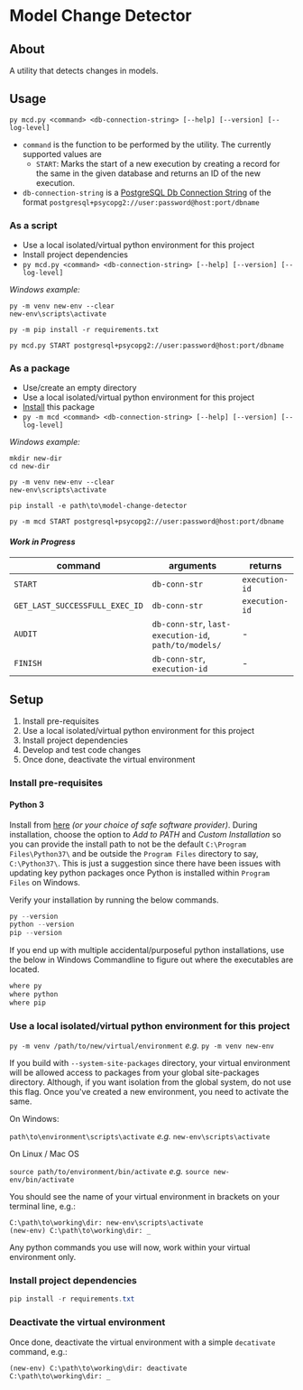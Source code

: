 # Model Change Detector

## About

A utility that detects changes in models.  

## Usage

```commandline
py mcd.py <command> <db-connection-string> [--help] [--version] [--log-level]
```

- `command` is the function to be performed by the utility. The currently supported values are 
  - `START`: Marks the start of a new execution by creating a record for the same in the given database and returns an ID of the new execution.
- `db-connection-string` is a [PostgreSQL Db Connection String](http://docs.sqlalchemy.org/en/latest/dialects/postgresql.html#module-sqlalchemy.dialects.postgresql.psycopg2) of the format `postgresql+psycopg2://user:password@host:port/dbname`

### As a script

- Use a local isolated/virtual python environment for this project
- Install project dependencies
- `py mcd.py <command> <db-connection-string> [--help] [--version] [--log-level]`

_Windows example:_

```commandline
py -m venv new-env --clear
new-env\scripts\activate

py -m pip install -r requirements.txt

py mcd.py START postgresql+psycopg2://user:password@host:port/dbname
```

### As a package

- Use/create an empty directory
- Use a local isolated/virtual python environment for this project
- [Install](https://pip.pypa.io/en/stable/reference/pip_install/#editable-installs) this package
- `py -m mcd <command> <db-connection-string> [--help] [--version] [--log-level]`

_Windows example:_

```commandline
mkdir new-dir
cd new-dir

py -m venv new-env --clear
new-env\scripts\activate

pip install -e path\to\model-change-detector

py -m mcd START postgresql+psycopg2://user:password@host:port/dbname
```

#### _Work in Progress_

|command|arguments|returns|
|-|-|-|
|`START`|`db-conn-str`|`execution-id`|
|`GET_LAST_SUCCESSFULL_EXEC_ID`|`db-conn-str`|`execution-id`|
|`AUDIT`|`db-conn-str`, `last-execution-id`, `path/to/models/`|-|
|`FINISH`|`db-conn-str`, `execution-id`|-|

## Setup

1. Install pre-requisites
2. Use a local isolated/virtual python environment for this project
3. Install project dependencies
4. Develop and test code changes 
5. Once done, deactivate the virtual environment

### Install pre-requisites

#### Python 3

Install from [here](https://www.python.org/) _(or your choice of safe software provider)_. During installation, choose the option to _Add to PATH_ and _Custom Installation_ so you can provide the install path to not be the default `C:\Program Files\Python37\` and be outside the `Program Files` directory to say, `C:\Python37\`. This is just a suggestion since there have been issues with updating key python packages once Python is installed within `Program Files` on Windows.

Verify your installation by running the below commands.

```powershell
py --version
python --version
pip --version
```

If you end up with multiple accidental/purposeful python installations, use the below in Windows Commandline to figure out where the executables are located.

```cmd
where py
where python
where pip
```

### Use a local isolated/virtual python environment for this project

`py -m venv /path/to/new/virtual/environment` _e.g._ `py -m venv new-env`

If you build with `--system-site-packages` directory, your virtual environment will be allowed access to packages from your global site-packages directory. Although, if you want isolation from the global system, do not use this flag. Once you've created a new environment, you need to activate the same.

On Windows:

`path\to\environment\scripts\activate` _e.g._ `new-env\scripts\activate`

On Linux / Mac OS

 `source path/to/environment/bin/activate` _e.g._ `source new-env/bin/activate`

You should see the name of your virtual environment in brackets on your terminal line, e.g.: 
```
C:\path\to\working\dir: new-env\scripts\activate
(new-env) C:\path\to\working\dir: _
```
Any python commands you use will now, work within your virtual environment only.

### Install project dependencies

```powershell
pip install -r requirements.txt
```

### Deactivate the virtual environment

Once done, deactivate the virtual environment with a simple `decativate` command, e.g.: 

```commandline
(new-env) C:\path\to\working\dir: deactivate
C:\path\to\working\dir: _
```
